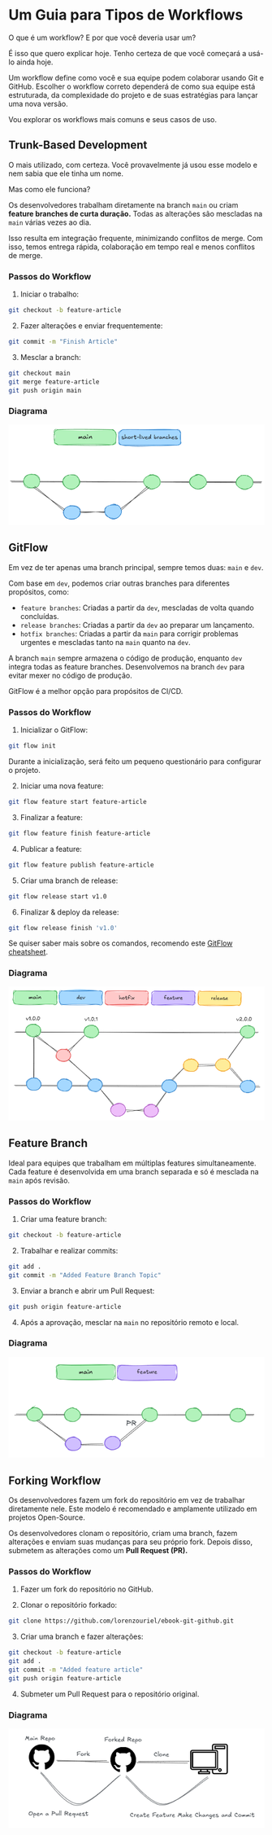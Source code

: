 # Um Guia para Tipos de Workflows

O que é um workflow? E por que você deveria usar um?

É isso que quero explicar hoje. Tenho certeza de que você começará a usá-lo ainda hoje.

Um workflow define como você e sua equipe podem colaborar usando Git e GitHub. Escolher o workflow correto dependerá de como sua equipe está estruturada, da complexidade do projeto e de suas estratégias para lançar uma nova versão.

Vou explorar os workflows mais comuns e seus casos de uso.

## Trunk-Based Development

O mais utilizado, com certeza. Você provavelmente já usou esse modelo e nem sabia que ele tinha um nome.

Mas como ele funciona?

Os desenvolvedores trabalham diretamente na branch `main` ou criam **feature branches de curta duração.** Todas as alterações são mescladas na `main` várias vezes ao dia.

Isso resulta em integração frequente, minimizando conflitos de merge. Com isso, temos entrega rápida, colaboração em tempo real e menos conflitos de merge.

### Passos do Workflow

1. Iniciar o trabalho:
```bash
git checkout -b feature-article
```

2. Fazer alterações e enviar frequentemente:
```bash
git commit -m "Finish Article"
```

3. Mesclar a branch:
```bash
git checkout main
git merge feature-article
git push origin main
```

### Diagrama
![trunk-based](/topics/imgs/07-guide-workflow-types/trunk-based.png)

## GitFlow

Em vez de ter apenas uma branch principal, sempre temos duas: `main` e `dev`.

Com base em `dev`, podemos criar outras branches para diferentes propósitos, como:
- `feature branches`: Criadas a partir da `dev`, mescladas de volta quando concluídas.
- `release branches`: Criadas a partir da `dev` ao preparar um lançamento.
- `hotfix branches`: Criadas a partir da `main` para corrigir problemas urgentes e mescladas tanto na `main` quanto na `dev`.

A branch `main` sempre armazena o código de produção, enquanto `dev` integra todas as feature branches. Desenvolvemos na branch `dev` para evitar mexer no código de produção.

GitFlow é a melhor opção para propósitos de CI/CD.

### Passos do Workflow

1. Inicializar o GitFlow:
```bash
git flow init
```

Durante a inicialização, será feito um pequeno questionário para configurar o projeto.

2. Iniciar uma nova feature:
```bash
git flow feature start feature-article
```

3. Finalizar a feature:
```bash
git flow feature finish feature-article
```

4. Publicar a feature:
```bash
git flow feature publish feature-article
```

5. Criar uma branch de release:
```bash
git flow release start v1.0
```

6. Finalizar & deploy da release:
```bash
git flow release finish 'v1.0'
```

Se quiser saber mais sobre os comandos, recomendo este [GitFlow cheatsheet](https://danielkummer.github.io/git-flow-cheatsheet/index.html).

### Diagrama
![gitflow](/topics/imgs/07-guide-workflow-types/gitflow.png)

## Feature Branch

Ideal para equipes que trabalham em múltiplas features simultaneamente. Cada feature é desenvolvida em uma branch separada e só é mesclada na `main` após revisão.

### Passos do Workflow

1. Criar uma feature branch:
```bash
git checkout -b feature-article
```

2. Trabalhar e realizar commits:
```bash
git add .
git commit -m "Added Feature Branch Topic"
```

3. Enviar a branch e abrir um Pull Request:
```bash
git push origin feature-article
```

4. Após a aprovação, mesclar na `main` no repositório remoto e local.

### Diagrama
![feature-branch](/topics/imgs/07-guide-workflow-types/feature-branch.png)

## Forking Workflow

Os desenvolvedores fazem um fork do repositório em vez de trabalhar diretamente nele. Este modelo é recomendado e amplamente utilizado em projetos Open-Source.

Os desenvolvedores clonam o repositório, criam uma branch, fazem alterações e enviam suas mudanças para seu próprio fork. Depois disso, submetem as alterações como um **Pull Request (PR).**

### Passos do Workflow

1. Fazer um fork do repositório no GitHub.

2. Clonar o repositório forkado:
```bash
git clone https://github.com/lorenzouriel/ebook-git-github.git
```

3. Criar uma branch e fazer alterações:
```bash
git checkout -b feature-article
git add .
git commit -m "Added feature article"
git push origin feature-article
```

4. Submeter um Pull Request para o repositório original.

### Diagrama
![forking-workflow](/topics/imgs/07-guide-workflow-types/forking-workflow.png)

